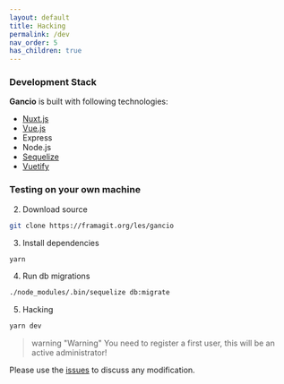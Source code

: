 ```yaml
---
layout: default
title: Hacking
permalink: /dev
nav_order: 5
has_children: true
---
```


### Development Stack

**Gancio** is built with following technologies:

- [Nuxt.js](https://nuxtjs.org/)
- [Vue.js](https://vuejs.org/)
- Express
- Node.js
- [Sequelize](https://sequelize.org/)
- [Vuetify](vuetifyjs.com/)

### Testing on your own machine

2. Download source
```bash
git clone https://framagit.org/les/gancio
```

3. Install dependencies
```bash
yarn
```

4. Run db migrations
```bash
./node_modules/.bin/sequelize db:migrate
```

5. Hacking
```bash
yarn dev
```

> warning "Warning"
> You need to register a first user, this will be an active administrator!

Please use the [issues](https://framagit.org/les/gancio/-/issues) to discuss any modification.
